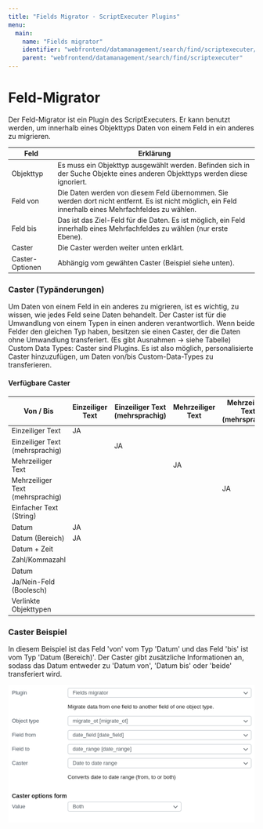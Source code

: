 ```yaml
---
title: "Fields Migrator - ScriptExecuter Plugins"
menu:
  main:
    name: "Fields migrator"
    identifier: "webfrontend/datamanagement/search/find/scriptexecuter/fields_migrator"
    parent: "webfrontend/datamanagement/search/find/scriptexecuter"
---
```

# Feld-Migrator

Der Feld-Migrator ist ein Plugin des ScriptExecuters. Er kann benutzt werden, um innerhalb eines Objekttyps Daten von einem Feld in ein anderes zu migrieren.

|Feld| Erklärung |
|---|---|
|Objekttyp | Es muss ein Objekttyp ausgewählt werden. Befinden sich in der Suche Objekte eines anderen Objekttyps werden diese ignoriert. |
|Feld von | Die Daten werden von diesem Feld übernommen. Sie werden dort nicht entfernt. Es ist nicht möglich, ein Feld innerhalb eines Mehrfachfeldes zu wählen. |
|Feld bis | Das ist das Ziel-Feld für die Daten. Es ist möglich, ein Feld innerhalb eines Mehrfachfeldes zu wählen (nur erste Ebene).|
|Caster | Die Caster werden weiter unten erklärt. |
|Caster-Optionen | Abhängig vom gewähten Caster (Beispiel siehe unten). |

### Caster (Typänderungen)

Um Daten von einem Feld in ein anderes zu migrieren, ist es wichtig, zu wissen, wie jedes Feld seine Daten behandelt.
Der Caster ist für die Umwandlung von einem Typen in einen anderen verantwortlich.
Wenn beide Felder den gleichen Typ haben, besitzen sie einen Caster, der die Daten ohne Umwandlung transferiert. (Es gibt Ausnahmen -> siehe Tabelle)
Custom Data Types: Caster sind Plugins. Es ist also möglich, personalisierte Caster hinzuzufügen, um Daten von/bis Custom-Data-Types zu transferieren.

#### Verfügbare Caster

| Von / Bis                       | Einzeiliger Text | Einzeiliger Text (mehrsprachig) | Mehrzeiliger Text | Mehrzeiliger Text (mehrsprachig) | Einfacher Text (String) | Datum | Datum (Bereich) | Datum + Zeit | Zahl/Kommazahl | Datei | Ja/Nein-Feld (Boolesch) | Verlinkte Objekttypen  |
|---------------------------------|------------------|---------------------------------|-------------------|----------------------------------|-------------------------|-------|-----------------|--------------|----------------|-------|-------------------------|----------------------- |
| Einzeiliger Text                |JA                |                                 |                   |                                  |                         |JA     |JA               |              |                |       |                         |                        |
| Einzeiliger Text (mehrsprachig) |                  |JA                               |                   |                                  |                         |       |                 |              |                |       |                         |                        |
| Mehrzeiliger Text               |                  |                                 |JA                 |                                  |                         |       |                 |              |                |       |                         |                        |
| Mehrzeiliger Text (mehrsprachig)|                  |                                 |                   |JA                                |                         |       |                 |              |                |       |                         |                        |
| Einfacher Text (String)         |                  |                                 |                   |                                  |JA                       |       |                 |              |                |       |                         |                        |
| Datum                           |JA                |                                 |                   |                                  |                         |JA     |JA               |              |                |       |                         |                        |
| Datum (Bereich)                 |JA                |                                 |                   |                                  |                         |JA     |JA               |              |                |       |                         |                        |
| Datum + Zeit                    |                  |                                 |                   |                                  |                         |       |                 |JA            |                |       |                         |                        |
| Zahl/Kommazahl                  |                  |                                 |                   |                                  |                         |       |                 |              |JA              |       |                         |                        |
| Datum                           |                  |                                 |                   |                                  |                         |       |                 |              |                |       |                         |                        |
| Ja/Nein-Feld (Boolesch)         |                  |                                 |                   |                                  |                         |       |                 |              |                |       |JA                       |                        |
| Verlinkte Objekttypen           |                  |                                 |                   |                                  |                         |       |                 |              |                |       |                         |JA (gleicher Objekt-Typ)|

### Caster Beispiel

In diesem Beispiel ist das Feld 'von' vom Typ 'Datum' und das Feld 'bis' ist vom Typ 'Datum (Bereich)'.
Der Caster gibt zusätzliche Informationen an, sodass das Datum entweder zu 'Datum von', 'Datum bis' oder 'beide' transferiert wird.

![](scriptexecuter_fields_migrator_example_en.png)
